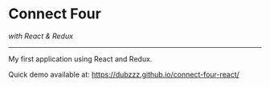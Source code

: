 # Connect Four

_with React & Redux_

---

My first application using React and Redux.

Quick demo available at: https://dubzzz.github.io/connect-four-react/
